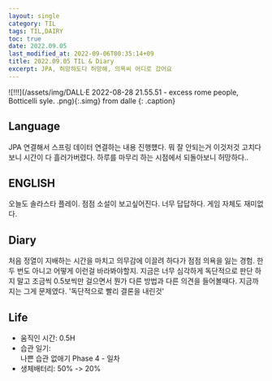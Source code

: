 ```yaml
---
layout: single
category: TIL
tags: TIL,DAIRY
toc: true
date: 2022.09.05
last_modified_at: 2022-09-06T00:35:14+09
title: 2022.09.05 TIL & Diary
excerpt: JPA, 허망하도다 허망해, 의욕씨 어디로 갔어요
---
```


![!!!](/assets/img/DALL·E 2022-08-28 21.55.51 - excess rome people, Botticelli syle. .png){:.simg}
from dalle
{: .caption}

## Language  
JPA 연결해서 스프링 데이터 연결하는 내용 진행헀다. 뭐 잘 안되는거 이것저것 고치다 보니 시간이 다 흘러가버렸다. 하루를 마무리 하는 시점에서 되돌아보니 허망하다..  

## ENGLISH  
오늘도 솔라스타 플레이. 점점 소설이 보고싶어진다. 너무 답답하다. 게임 자체도 재미없다.  


## Diary  
처음 정열이 지배하는 시간을 마치고 의무감에 이끌려 하다가 점점 의욕을 잃는 경험. 한 두 번도 아니고 어떻게 이런걸 바라봐야할지. 지금은 너무 심각하게 독단적으로 판단 하지 말고 조금씩 0.5보씩만 걸으면서 뭔가 다른 방법과 다른 의견을 들어볼때다. 지금까지는 그게 문제였다. '독단적으로 빨리 결론을 내린것'  

## Life  
- 움직인 시간: 0.5H  
- 습관 일기:  
나쁜 습관 없애기 Phase 4 - 일차  
- 생체배터리: 50% -> 20%  